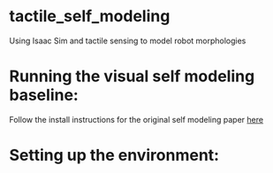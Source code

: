 # tactile_self_modeling
Using Isaac Sim and tactile sensing to model robot morphologies

# Running the visual self modeling baseline:
Follow the install instructions for the original self modeling paper [here](https://github.com/BoyuanChen/visual_self_modeling)

# Setting up the environment:

